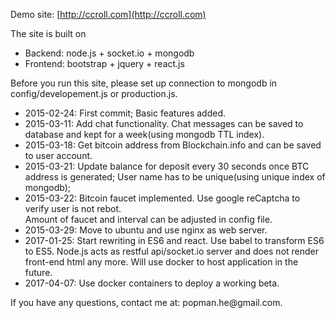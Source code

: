 Demo site: [http://ccroll.com](http://ccroll.com)

The site is built on 
<ul>
<li>Backend: node.js + socket.io + mongodb</li>
<li>Frontend: bootstrap + jquery + react.js</li>
</ul>

<p>Before you run this site, please set up connection to mongodb in config/developement.js or production.js.</p>

<ul>
<li>2015-02-24:  First commit; Basic features added.</li>
<li>2015-03-11:  Add chat functionality. Chat messages can be saved to database and kept for a week(using mongodb TTL index).</li>
<li>2015-03-18:  Get bitcoin address from Blockchain.info and can be saved to user account.</li>
<li>2015-03-21:  Update balance for deposit every 30 seconds once BTC address is generated; 
				 User name has to be unique(using unique index of mongodb);
<li>2015-03-22:  Bitcoin faucet implemented. Use google reCaptcha to verify user is not rebot. <br />
	             Amount of faucet and interval can be adjusted in config file.</li>
<li>2015-03-29:  Move to ubuntu and use nginx as web server.</li>
<li>2017-01-25:  Start rewriting in ES6 and react. Use babel to transform ES6 to ES5. Node.js acts as restful api/socket.io server and does not render front-end html any more. Will use docker to host application in the future.</li>
<li>2017-04-07:  Use docker containers to deploy a working beta.</li>
</ul>

<p>If you have any questions, contact me at: popman.he@gmail.com.</p>
